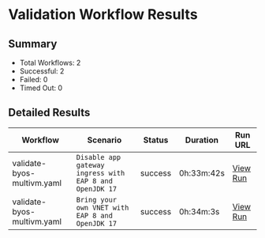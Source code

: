 # Validation Workflow Results

## Summary
- Total Workflows: 2
- Successful: 2
- Failed: 0
- Timed Out: 0

## Detailed Results

| Workflow | Scenario | Status | Duration | Run URL |
|----------|----------|---------|-----------|----------|
| validate-byos-multivm.yaml | `Disable app gateway ingress with EAP 8 and OpenJDK 17` | success | 0h:33m:42s | [View Run](https://github.com/azure-javaee/rhel-jboss-templates/actions/runs/15920943826) |
| validate-byos-multivm.yaml | `Bring your own VNET with EAP 8 and OpenJDK 17` | success | 0h:34m:3s | [View Run](https://github.com/azure-javaee/rhel-jboss-templates/actions/runs/15920945917) |

